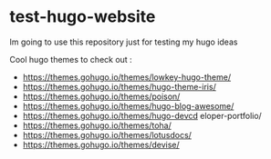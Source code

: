 # test-hugo-website

Im going to use this repository just for testing my hugo ideas

Cool hugo themes to check out :
* https://themes.gohugo.io/themes/lowkey-hugo-theme/
* https://themes.gohugo.io/themes/hugo-theme-iris/
* https://themes.gohugo.io/themes/poison/
* https://themes.gohugo.io/themes/hugo-blog-awesome/
* https://themes.gohugo.io/themes/hugo-devcd eloper-portfolio/
* https://themes.gohugo.io/themes/toha/
* https://themes.gohugo.io/themes/lotusdocs/
* https://themes.gohugo.io/themes/devise/